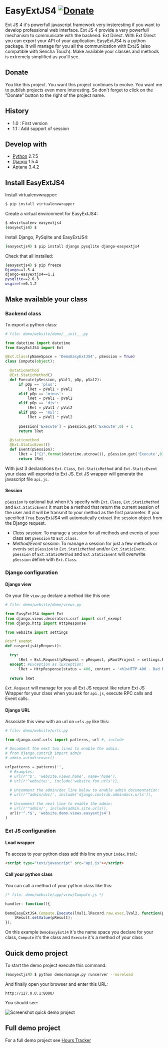 # EasyExtJS4 [![Donate](https://github.com/TofPlay/django-easyextjs4/blob/master/PaypalDonate.png?raw=true)](https://www.paypal.com/cgi-bin/webscr?cmd=_s-xclick&hosted_button_id=L4L34E774YLES)
Ext JS 4 it's powerfull javascript framework very insteresting if you want to develop professional web interface. 
Ext JS 4 provide a very powerfull mechanism to communicate with the backend: Ext Direct. 
With Ext Direct you can export your API of your application. 
EasyExtJS4 is a python package. It will manage for you all the communication with ExtJS (also compatible with Sencha Touch). Make available your 
classes and methods is extremely simplified as you'll see.

## Donate
You like this project. You want this project continues to evolve. You want me to publish projects even more interesting. So don't forget to click on the "Donate" button to the right of the project name.

## History

* 1.0 : First version
* 1.1 : Add support of session

## Develop with
* [Python](http://www.python.org/) 2.7.5
* [Django](https://www.djangoproject.com/) 1.5.4
* [Aptana](http://www.aptana.com/) 3.4.2

## Install EasyExtJS4

Install virtualenvwrapper:
```bash
$ pip install virtualenvwrapper
```
Create a virtual environment for EasyExtJS4:
```bash
$ mkvirtualenv easyextjs4
(easyextjs4) $ 
```
Install Django, PySqlite and EasyExtJS4:
```bash
(easyextjs4) $ pip install django pysqlite django-easyextjs4
```
Check that all installed:
```bash
(easyextjs4) $ pip freeze
Django==1.5.4
django-easyextjs4==1.1
pysqlite==2.6.3
wsgiref==0.1.2
```

## Make available your class

### Backend class

To export a python class:
  ```python
  # file: demo/website/demo/__init__.py

  from datetime import datetime
  from EasyExtJS4 import Ext

  @Ext.Class(pNameSpace = 'DemoEasyExtJS4', pSession = True)
  class Compute(object):

    @staticmethod
    @Ext.StaticMethod()
    def Execute(pSession, pVal1, pOp, pVal2):
        if pOp == 'plus':
            lRet = pVal1 + pVal2
        elif pOp == 'minus':
            lRet = pVal1 - pVal2
        elif pOp == 'div':
            lRet = pVal1 / pVal2
        elif pOp == 'mul':
            lRet = pVal1 * pVal2
      
        pSession['Execute'] = pSession.get('Execute',0) + 1   
        return lRet

    @staticmethod
    @Ext.StaticEvent()
    def Event(pSession):
        lRet = ["{}".format(datetime.utcnow()), pSession.get('Execute',0)]
        return lRet
  ```

With just 3 declarations `Ext.Class`, `Ext.StaticMethod` and `Ext.StaticEvent` your class will exported to Ext JS. 
Ext JS wrapper will generate the javascript file `api.js`.

#### Session

`pSession` is optional but when it's specify with `Ext.Class`, `Ext.StaticMethod` and `Ext.StaticEvent` it must be a method that return the current session of the user and it will be transmit to your method as the first parameter. 
If you specified `True` EasyExtJS4 will automatically extract the session object from the Django request.

* *Class session*: To manage a session for all methods and events of your class set `pSession` to `Ext.Class`.
* *Method/Event session*: To manage a session for just a few methods or events set `pSession` to `Ext.StaticMethod` and/or `Ext.StaticEvent`. `pSession` of `Ext.StaticMethod` and `Ext.StaticEvent` will overwrite `pSession` define with `Ext.Class`.

### Django configuration

#### Django view

On your file `view.py` declare a method like this one:
  ```python
  # file: demo/website/demo/views.py

  from EasyExtJS4 import Ext
  from django.views.decorators.csrf import csrf_exempt
  from django.http import HttpResponse

  from website import settings

  @csrf_exempt
  def easyextjs4(pRequest):

    try:
        lRet = Ext.Request(pRequest = pRequest, pRootProject = settings.ROOT_PATH + '/app', pRootUrl = '/', pIndex = 'app.html')
    except: #Exception as lException:
        lRet = HttpResponse(status = 400, content = '<h1>HTTP 400 - Bad Request</h1>The request cannot be fulfilled due to bad syntax.') 
    
    return lRet
  ```
`Ext.Request` will manage for you all Ext JS request like return Ext JS Wrapper for your class when you ask for `api.js`, execute RPC calls and Event calls.

#### Django URL

Associate this view with an url on `urls.py` like this:
  ```python
  # file: demo/website/urls.py

  from django.conf.urls import patterns, url #, include

  # Uncomment the next two lines to enable the admin:
  # from django.contrib import admin
  # admin.autodiscover()

  urlpatterns = patterns('',
    # Examples:
    # url(r'^$', 'website.views.home', name='home'),
    # url(r'^website/', include('website.foo.urls')),

    # Uncomment the admin/doc line below to enable admin documentation:
    # url(r'^admin/doc/', include('django.contrib.admindocs.urls')),

    # Uncomment the next line to enable the admin:
    # url(r'^admin/', include(admin.site.urls)),
    url(r'^.*$', 'website.demo.views.easyextjs4')
  )
  ```

### Ext JS configuration

#### Load wrapper

To access to your python class add this line on your `index.html`:
  ```html
  <script type="text/javascript" src="api.js"></script>
  ```

#### Call your python class

You can call a method of your python class like this:
  ```javascript
  /* file: demo/website/app/view/Compute.js */

  handler: function(){
                        
  DemoEasyExtJS4.Compute.Execute(lVal1,lRecord.raw.exec,lVal2, function(pResult){
      lResult.setValue(pResult);
  });    
  ``` 
On this example `DemoEasyExtJ4` it's the name space you declare for your class, `Compute` it's the class and 
`Execute` it's a method of your class

## Quick demo project

To start the demo project execute this command:
```bash
(easyextjs4) $ python demo/manage.py runserver --noreload 
```
And finally open your browser and enter this URL:

	http://127.0.0.1:8000/

You should see:

![Screenshot quick demo project](https://github.com/TofPlay/django-easyextjs4/blob/master/Screenshot.png?raw=true)

## Full demo project

For a full demo project see [Hours Tracker](https://github.com/TofPlay/HoursTracker)

